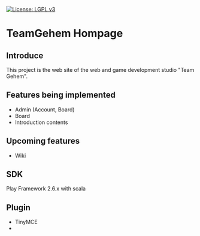[![License: LGPL v3](https://img.shields.io/badge/License-LGPL%20v3-blue.svg)](https://www.gnu.org/licenses/lgpl-3.0)

# TeamGehem Hompage
## Introduce

This project is the web site of the web and game development studio "Team Gehem".


## Features being implemented
+ Admin (Account, Board)
+ Board
+ Introduction contents

## Upcoming features
+ Wiki

## SDK
Play Framework 2.6.x with scala

## Plugin
+ TinyMCE
+ 